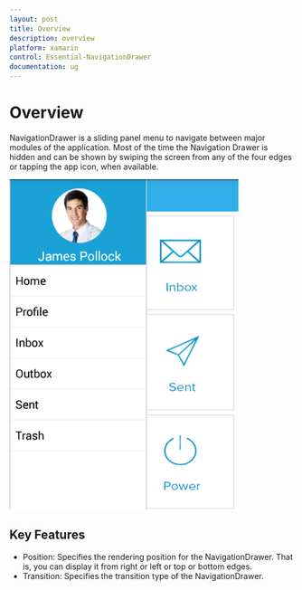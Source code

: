 ```yaml
---
layout: post
title: Overview
description: overview
platform: xamarin
control: Essential-NavigationDrawer
documentation: ug
---
```


# Overview

NavigationDrawer is a sliding panel menu to navigate between major modules of the application.  Most of the time the Navigation 
Drawer is hidden and can be shown by swiping the screen from any of the four edges or tapping the app icon, when available.

![](Overview_images/Overview_img1.png)


## Key Features

* Position: Specifies the rendering position for the NavigationDrawer. That is, you can display it from right or left or top or bottom edges.
* Transition: Specifies the transition type of the NavigationDrawer. 
